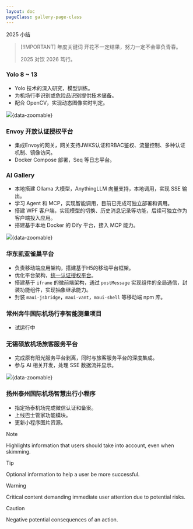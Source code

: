 ```yaml
---
layout: doc
pageClass: gallery-page-class
---
```


<ClientOnly>
  <HexagonHolder>
    <text
          x="150"
          y="150"
          font-size="20"
          text-anchor="middle"
          fill="#6feffa"
        >
          2025
        </text>
        <text
          x="150"
          y="230"
          font-size="14"
          text-anchor="middle"
          fill="#6feffa"
        >
          小结
        </text>
  </HexagonHolder>
</ClientOnly>

<script lang="ts" setup>
import HexagonHolder from '@/components/HexagonHolder.vue'
</script>

<!-- <HoverableText title="2025" /> -->

<i class="i-ci-svc-live" style="font-size:72px;"></i>

> [!IMPORTANT] 年度关键词
> 开花不一定结果，努力一定不会辜负青春。
> 
> 2025 对饮 2026 笃行。

### Yolo 8 ~ 13 ###

- Yolo 技术的深入研究，模型训练。
- 为机场行李识别或危险品识别提供技术储备。
- 配合 OpenCV，实现动态图像实时判定。

![](/images/QQ20250805135713.png){data-zoomable}

### Envoy 开放认证授权平台 ###

- 集成Envoy的网关，网关支持JWKS认证和RBAC鉴权、流量控制、多种认证机制、镜像访问。
- Docker Compose 部署，Seq 等日志平台。

### AI Gallery ###

- 本地搭建 Ollama 大模型，AnythingLLM 向量支持，本地调用，实现 SSE 输出。
- 学习 Agent 和 MCP，实现智能调用，目前已完成可独立部署和调用。
- 搭建 WPF 客户端，实现模型的切换、历史消息记录等功能，后续可独立作为客户端投入应用。
- 搭建基于本地 Docker 的 Dify 平台，接入 MCP 能力。

![](/images/QQ20250805135713.png){data-zoomable}

### 华东凯亚雀巢平台 ###

- 负责移动端应用架构，搭建基于H5的移动平台框架。
- 优化平台架构，[统一认证授权平台](/zh-CN/manual/kyt.md)。
- 搭建基于 `iframe` 的微前端架构，通过 `postMessage` 实现组件的全局通信，封装功能组件，实现抽象继承能力。
- 封装 `maui-jsbridge`，`maui-vant`，`maui-shell` 等移动端 npm 库。

### 常州奔牛国际机场行李智能测量项目 ###

- 试运行中

### 无锡硕放机场旅客服务平台 ###

- 完成原有阳光服务平台剥离，同时与旅客服务平台的深度集成。
- 参与 AI 相关开发，处理 SSE 数据流并显示。

![](/images/ai_sse.gif){data-zoomable}

### 扬州泰州国际机场智慧出行小程序 ###

- 指定扬泰机场完成微信认证和备案。
- 上线巴士管家功能模块。
- 更新小程序图片资源。

> [!NOTE]
> Highlights information that users should take into account, even when skimming.

> [!TIP]
> Optional information to help a user be more successful.

> [!WARNING]
> Critical content demanding immediate user attention due to potential risks.

> [!CAUTION]
> Negative potential consequences of an action.

<!-- <Robot /> -->
